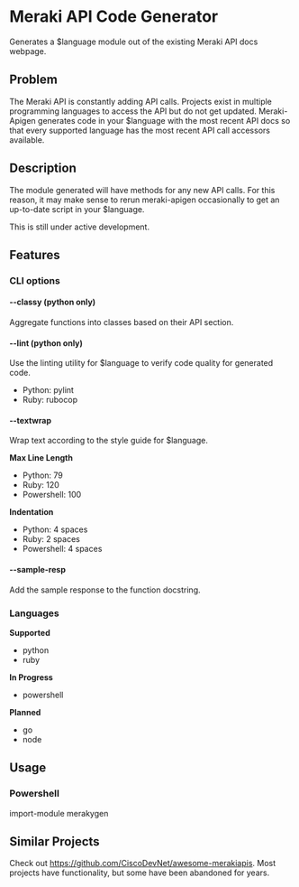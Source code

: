 # Meraki API Code Generator
Generates a $language module out of the existing Meraki API docs webpage. 

## Problem
The Meraki API is constantly adding API calls. Projects exist in multiple
programming languages to access the API but do not get updated. Meraki-Apigen
generates code in your $language with the most recent API docs so that every
supported language has the most recent API call accessors available.

## Description
The module generated will have methods for any new API calls.
For this reason, it may make sense to rerun meraki-apigen occasionally
to get an up-to-date script in your $language.

This is still under active development.

## Features
### CLI options
#### --classy (python only)
Aggregate functions into classes based on their API section. 

#### --lint (python only)
Use the linting utility for $language to verify code quality for 
generated code.

* Python: pylint
* Ruby: rubocop

#### --textwrap
Wrap text according to the style guide for $language.

**Max Line Length**
* Python: 79
* Ruby: 120
* Powershell: 100

**Indentation**
* Python: 4 spaces
* Ruby: 2 spaces
* Powershell: 4 spaces

#### --sample-resp
Add the sample response to the function docstring.

### Languages
**Supported**
* python
* ruby

**In Progress**
* powershell

**Planned**
* go
* node

## Usage
### Powershell
import-module merakygen

## Similar Projects
Check out https://github.com/CiscoDevNet/awesome-merakiapis.
Most projects have functionality, but some have been abandoned for years.